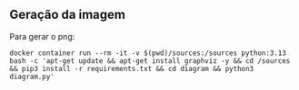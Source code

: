 ## Geração da imagem

Para gerar o png:

```
docker container run --rm -it -v $(pwd)/sources:/sources python:3.13 bash -c 'apt-get update && apt-get install graphviz -y && cd /sources && pip3 install -r requirements.txt && cd diagram && python3 diagram.py'
```
